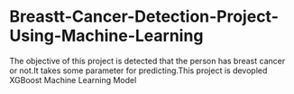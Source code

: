 # Breastt-Cancer-Detection-Project-Using-Machine-Learning
The objective of this project is detected that the person has breast cancer or not.It takes some parameter for predicting.This  project is devopled XGBoost Machine Learning Model
